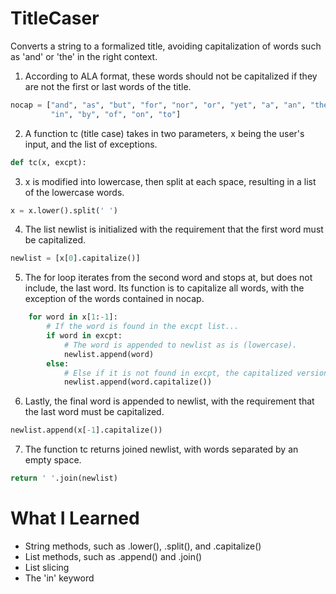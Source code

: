 # TitleCaser
Converts a string to a formalized title, avoiding capitalization of words such as 'and' or 'the' in the right context.

1. According to ALA format, these words should not be capitalized if they are not the first or last words of the title.
```python
nocap = ["and", "as", "but", "for", "nor", "or", "yet", "a", "an", "the", "at",
         "in", "by", "of", "on", "to"]
```

2. A function tc (title case) takes in two parameters, x being the user's input, and the list of exceptions.
```python
def tc(x, excpt):
```

3. x is modified into lowercase, then split at each space, resulting in a list of the lowercase words.
```python
x = x.lower().split(' ')
```

4. The list newlist is initialized with the requirement that the first word must be capitalized.
```python
newlist = [x[0].capitalize()]
```

5. The for loop iterates from the second word and stops at, but does not include, the last word. Its function is to capitalize all
words, with the exception of the words contained in nocap.
```python
    for word in x[1:-1]:
        # If the word is found in the excpt list...
        if word in excpt:
            # The word is appended to newlist as is (lowercase).
            newlist.append(word)
        else:
            # Else if it is not found in excpt, the capitalized version is appended to newlist.
            newlist.append(word.capitalize())
```

6. Lastly, the final word is appended to newlist, with the requirement that the last word must be capitalized.
```python
newlist.append(x[-1].capitalize())
```

7. The function tc returns joined newlist, with words separated by an empty space.
```python
return ' '.join(newlist)
```

# What I Learned
- String methods, such as .lower(), .split(), and .capitalize()
- List methods, such as .append() and .join()
- List slicing
- The 'in' keyword
